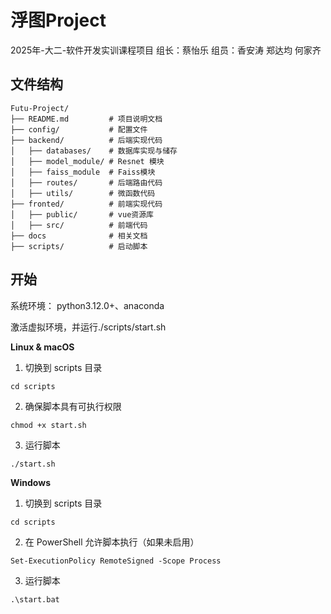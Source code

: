 # 浮图Project
2025年-大二-软件开发实训课程项目 组长：蔡怡乐 组员：香安涛 郑达均  何家齐 



## 文件结构

```
Futu-Project/
├── README.md         # 项目说明文档
├── config/           # 配置文件
├── backend/          # 后端实现代码
│   ├── databases/    # 数据库实现与储存
│   ├── model_module/ # Resnet 模块
│   ├── faiss_module  # Faiss模块
│   ├── routes/       # 后端路由代码
│   ├── utils/        # 微函数代码
├── fronted/          # 前端实现代码
│   ├── public/       # vue资源库
│   ├── src/          # 前端代码
├── docs              # 相关文档
├── scripts/          # 启动脚本
```



## 开始

系统环境：
python3.12.0+、anaconda

激活虚拟环境，并运行./scripts/start.sh

**Linux & macOS**

1. 切换到 scripts 目录

```
cd scripts
```

2. 确保脚本具有可执行权限

```
chmod +x start.sh
```

3. 运行脚本

```
./start.sh
```

**Windows**

1. 切换到 scripts 目录

```
cd scripts
```

2. 在 PowerShell 允许脚本执行（如果未启用）

```
Set-ExecutionPolicy RemoteSigned -Scope Process
```

3. 运行脚本

```
.\start.bat
```